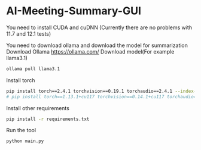 # AI-Meeting-Summary-GUI

You need to install CUDA and cuDNN
(Currently there are no problems with 11.7 and 12.1 tests)

You need to download ollama and download the model for summarization
Download Ollama 
https://ollama.com/
Download model(For example llama3.1) 
```bash
ollama pull llama3.1
```

Install torch
```bash
pip install torch==2.4.1 torchvision==0.19.1 torchaudio==2.4.1 --index-url https://download.pytorch.org/whl/cu121
# pip install torch==1.13.1+cu117 torchvision==0.14.1+cu117 torchaudio==0.13.1 --extra-index-url https://download.pytorch.org/whl/cu117
```

Install other requirements
```bash
pip install -r requirements.txt
```

Run the tool
```bash
python main.py
```